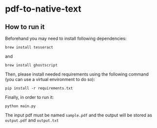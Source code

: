 # pdf-to-native-text

## How to run it

Beforehand you may need to install following dependencies:

```
brew install tesseract
```

and

```
brew install ghostscript
```

Then, please install needed requirements using the following command (you can use a virtual environment to do so):

```
pip install -r requirements.txt
```

Finally, in order to run it:

```
python main.py
```

The input pdf must be named `sample.pdf` and the output will be stored as `output.pdf` and `output.txt`

